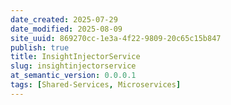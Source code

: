 ```yaml
---
date_created: 2025-07-29
date_modified: 2025-08-09
site_uuid: 869270cc-1e3a-4f22-9809-20c65c15b847
publish: true
title: InsightInjectorService
slug: insightinjectorservice
at_semantic_version: 0.0.0.1
tags: [Shared-Services, Microservices]
---
```

